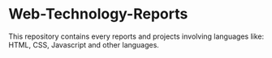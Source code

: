 # Web-Technology-Reports
This repository contains every reports and projects involving languages like:
HTML, CSS, Javascript and other languages.
